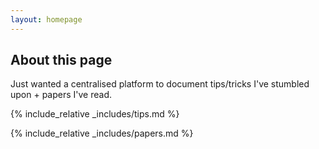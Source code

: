 ```yaml
---
layout: homepage
---
```


## About this page

Just wanted a centralised platform to document tips/tricks I've stumbled upon + papers I've read. 


{% include_relative _includes/tips.md %} 


{% include_relative _includes/papers.md %} 
<!--
## About Me

Hi! My name is Priscilla, and I am a first year Master's student at Aalto University, majoring in Machine Learning, Data Science and Artificial Intelligence. I am also part of the doctoral track.
This means I get to participate in research activities based in the Department of Computer Science:)

I am excited about solving pertinent problems. In particular, my work favours data-driven techniques, though I am open to new approaches and ideas as well.

## Projects

Some of my past (and ongoing) projects which have been organised somewhat thematically can be found below:

#### General Machine Learning:

- Predicted patient outcomes based on real-world Electronic Healthcare Records. Looked at quantifying the uncertainty in model predictions.

#### Bayesian:

- [AntMAN](https://cran.rstudio.com/web/packages/AntMAN/index.html): an R package fitting finite mixture models with a random number of components.
- Research Experience Project 1: Performed preliminary studies of encoding a linear(-mixed model) prior into a Variational AutoEncoder.

#### Reinforcement Learning:

- [Deep offline reinforcement learning for real-world treatment optimization applications](http://arxiv.org/abs/2302.07549): in submission.
- [A mini-class project](https://pixieprix-rl-final-projectstreamlit-projectstreamlit-app-eekbxl.streamlit.app/): Implemented DQN and DDPG on the mountaincar environment. Also implemented and provided a summary of a more recent paper: Dueling network architectures for deep reinforcement learning.

#### Natural Language Processing:

- [A mini-personal project](https://github.com/pixieprix/MaLSTM): Largely replicated the model architecture detailed in the paper titled Siamese Recurrent Architectures for Learning Sentence Similarity. 

#### Others:

- [Job-search](https://github.com/pixieprix/job_search): A mini web-app that visualises scraped data pertaining to job advertisements found on indeed.com. Built with Selenium and BeautifulSoup (webscraper), Sqlite (Database), FastAPI (Backend), Streamlit (Frontend UI), and Docker.


## Miscellaneous

Aside from research, I enjoy interacting and interfacing with people! I have been an orientation group leader, vice-captain of the NUS waterpolo team, and also co-organised a virtual team-building event for my division during my time at ASTAR. More recently, I volunteered as a Speaker's buddy @ Slush 2022 in Helsinki.
 -->
<!-- ## News

- **[Feb. 2020]** Our paper about incremental learning is accepted to CVPR 2020.
- **[Feb. 2020]** We will host the ACM Multimedia Asia 2020 conference in Singapore!
- **[Sept. 2019]** Our paper about few-shot learning is accepted to NeurIPS 2019.
- **[Mar. 2019]** Our paper about few-shot learning is accepted to CVPR 2019. -->

<!-- {% include_relative _includes/publications.md %} -->

<!-- {% include_relative _includes/services.md %} -->
